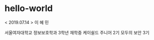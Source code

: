 # hello-world

< 2019.07.14 >
이 혜 민

<a>서울여자대학교 정보보호학과 3학년 재학중</a>
<a>케이쉴드 주니어 2기</a>
<a>모두의 보안 3기</a>



